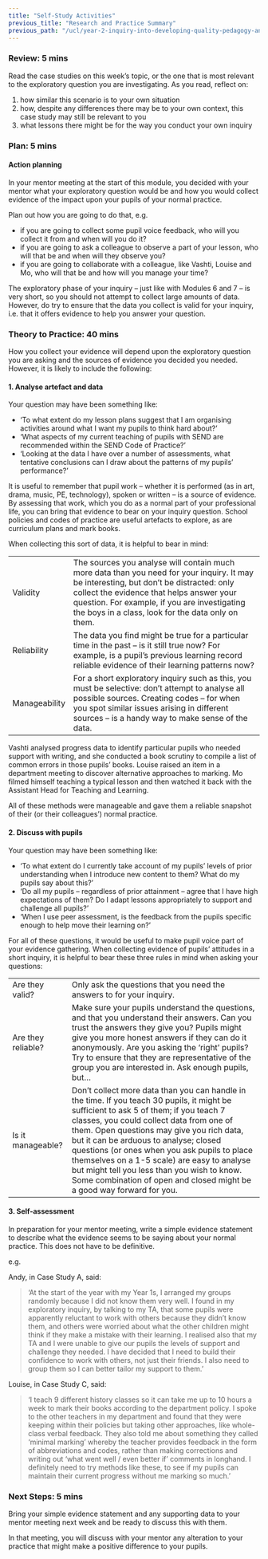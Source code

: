 ```yaml
---
title: "Self-Study Activities"
previous_title: "Research and Practice Summary"
previous_path: "/ucl/year-2-inquiry-into-developing-quality-pedagogy-and-making-productive-use-of-assessment-part-1/spring-week-2-ect-research-and-practice-summary"
---
```



### Review: 5 mins

Read the case studies on this week’s topic, or the one that is most relevant to the exploratory question you are investigating. As you read, reflect on:

1. how similar this scenario is to your own situation
2. how, despite any differences there may be to your own context, this case study may still be relevant to you
3. what lessons there might be for the way you conduct your own inquiry

### Plan: 5 mins

#### Action planning

In your mentor meeting at the start of this module, you decided with your mentor what your exploratory question would be and how you would collect evidence of the impact upon your pupils of your normal practice.

Plan out how you are going to do that, e.g.

- if you are going to collect some pupil voice feedback, who will you collect it from and when will you do it?
- if you are going to ask a colleague to observe a part of your lesson, who will that be and when will they observe you?
- if you are going to collaborate with a colleague, like Vashti, Louise and Mo, who will that be and how will you manage your time?

The exploratory phase of your inquiry – just like with Modules 6 and 7 – is very short, so you should not attempt to collect large amounts of data. However, do try to ensure that the data you collect is valid for your inquiry, i.e. that it offers evidence to help you answer your question.

### Theory to Practice: 40 mins

How you collect your evidence will depend upon the exploratory question you are asking and the sources of evidence you decided you needed. However, it is likely to include the following:

#### 1. Analyse artefact and data

Your question may have been something like:

- ‘To what extent do my lesson plans suggest that I am organising activities around what I want my pupils to think hard about?’
- ‘What aspects of my current teaching of pupils with SEND are recommended within the SEND Code of Practice?’
- ‘Looking at the data I have over a number of assessments, what tentative conclusions can I draw about the patterns of my pupils’ performance?’

It is useful to remember that pupil work – whether it is performed (as in art, drama, music, PE, technology), spoken or written – is a source of evidence. By assessing that work, which you do as a normal part of your professional life, you can bring that evidence to bear on your inquiry question. School policies and codes of practice are useful artefacts to explore, as are curriculum plans and mark books.

When collecting this sort of data, it is helpful to bear in mind:

|               |                                                                                                                                                                                                                                                                                           |
| ------------- | ----------------------------------------------------------------------------------------------------------------------------------------------------------------------------------------------------------------------------------------------------------------------------------------- |
| Validity      | The sources you analyse will contain much more data than you need for your inquiry. It may be interesting, but don’t be distracted: only collect the evidence that helps answer your question. For example, if you are investigating the boys in a class, look for the data only on them. |
| Reliability   | The data you find might be true for a particular time in the past – is it still true now? For example, is a pupil’s previous learning record reliable evidence of their learning patterns now?                                                                                            |
| Manageability | For a short exploratory inquiry such as this, you must be selective: don’t attempt to analyse all possible sources. Creating codes – for when you spot similar issues arising in different sources – is a handy way to make sense of the data.                                            |

Vashti analysed progress data to identify particular pupils who needed support with writing, and she conducted a book scrutiny to compile a list of common errors in those pupils’ books. Louise raised an item in a department meeting to discover alternative approaches to marking. Mo filmed himself teaching a typical lesson and then watched it back with the Assistant Head for Teaching and Learning.

All of these methods were manageable and gave them a reliable snapshot of their (or their colleagues’) normal practice.

#### 2. Discuss with pupils

Your question may have been something like:

- ‘To what extent do I currently take account of my pupils’ levels of prior understanding when I introduce new content to them? What do my pupils say about this?’
- ‘Do all my pupils – regardless of prior attainment – agree that I have high expectations of them? Do I adapt lessons appropriately to support and challenge all pupils?’
- ‘When I use peer assessment, is the feedback from the pupils specific enough to help move their learning on?’

For all of these questions, it would be useful to make pupil voice part of your evidence gathering. When collecting evidence of pupils’ attitudes in a short inquiry, it is helpful to bear these three rules in mind when asking your questions:

|                    |                                                                                                                                                                                                                                                                                                                                                                                                                                                                                                   |
| ------------------ | ------------------------------------------------------------------------------------------------------------------------------------------------------------------------------------------------------------------------------------------------------------------------------------------------------------------------------------------------------------------------------------------------------------------------------------------------------------------------------------------------- |
| Are they valid?    | Only ask the questions that you need the answers to for your inquiry.                                                                                                                                                                                                                                                                                                                                                                                                                             |
| Are they reliable? | Make sure your pupils understand the questions, and that you understand their answers. Can you trust the answers they give you? Pupils might give you more honest answers if they can do it anonymously. Are you asking the ‘right’ pupils? Try to ensure that they are representative of the group you are interested in. Ask enough pupils, but…                                                                                                                                                |
| Is it manageable?  | Don’t collect more data than you can handle in the time. If you teach 30 pupils, it might be sufficient to ask 5 of them; if you teach 7 classes, you could collect data from one of them. Open questions may give you rich data, but it can be arduous to analyse; closed questions (or ones when you ask pupils to place themselves on a 1-5 scale) are easy to analyse but might tell you less than you wish to know. Some combination of open and closed might be a good way forward for you. |

#### 3. Self-assessment

In preparation for your mentor meeting, write a simple evidence statement to describe what the evidence seems to be saying about your normal practice. This does not have to be definitive.

e.g.

Andy, in Case Study A, said:

> ‘At the start of the year with my Year 1s, I arranged my groups randomly because I did not know them very well. I found in my exploratory inquiry, by talking to my TA, that some pupils were apparently reluctant to work with others because they didn’t know them, and others were worried about what the other children might think if they make a mistake with their learning. I realised also that my TA and I were unable to give our pupils the levels of support and challenge they needed. I have decided that I need to build their confidence to work with others, not just their friends. I also need to group them so I can better tailor my support to them.’

Louise, in Case Study C, said:

> ‘I teach 9 different history classes so it can take me up to 10 hours a week to mark their books according to the department policy. I spoke to the other teachers in my department and found that they were keeping within their policies but taking other approaches, like whole-class verbal feedback. They also told me about something they called ‘minimal marking’ whereby the teacher provides feedback in the form of abbreviations and codes, rather than making corrections and writing out ‘what went well / even better if’ comments in longhand. I definitely need to try methods like these, to see if my pupils can maintain their current progress without me marking so much.’

### Next Steps: 5 mins

Bring your simple evidence statement and any supporting data to your mentor meeting next week and be ready to discuss this with them.

In that meeting, you will discuss with your mentor any alteration to your practice that might make a positive difference to your pupils.

